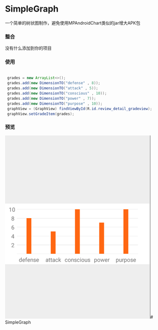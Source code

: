 # SimpleGraph

一个简单的树状图制作，避免使用MPAndroidChart类似的jar增大APK包

### 整合


没有什么添加到你的项目

### 使用


``` java

 grades = new ArrayList<>();
 grades.add(new DimensionTO("defense" , 8));
 grades.add(new DimensionTO("attack" , 5));
 grades.add(new DimensionTO("conscious" , 10));
 grades.add(new DimensionTO("power" , 7));
 grades.add(new DimensionTO("purpose" , 10));
 graphView = (GraphView) findViewById(R.id.review_detail_gradeview);
 graphView.setGradeItem(grades);

``` 


### 预览
![image](https://github.com/KevinRocka/SimpleGraph/blob/master/app/screengif/simplegraph.png?raw=true)# SimpleGraph